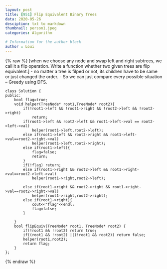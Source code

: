 ```yaml
---
layout: post
title: [951] Flip Equivalent Binary Trees
data: 2020-05-26
desciption: txt to markdown
thumbnail: person1.jpeg
categories: Algorithm

# Information for the author block
author : Loui
---
```


{% raw %}
	﻿[when we choose any node and swap left and right subtrees, we call it a flip operation. 
	 Write a function whether two given trees are flip equivalent.]
	- no matter a tree is filped or not, its children have to be same or just changed the order.
	- So we can just compare every possible situation – Greedy using DFS.
	
	class Solution {
	public:
	    bool flag=true;
	    void helper(TreeNode* root1,TreeNode* root2){
	        if(!root1->left && !root1->right && !root2->left && !root2->right)
	            return;
	        if(root1->left && root2->left && root1->left->val == root2->left->val)
	            helper(root1->left,root2->left); 
	        else if(root1->left && root2->right && root1->left->val==root2->right->val)    
	            helper(root1->left,root2->right);
	        else if(root1->left){
	            flag=false;
	            return;
	        }
	        if(!flag) return;
	        else if(root1->right && root2->left && root1->right->val==root2->left->val)    
	            helper(root1->right,root2->left);
	        
	        else if(root1->right && root2->right && root1->right->val==root2->right->val)
	            helper(root1->right,root2->right);
	        else if(root1->right){
	            cout<<"flag"<<endl;
	            flag=false;
	        } 
	        
	    }
	    bool flipEquiv(TreeNode* root1, TreeNode* root2) {
	        if(!root1 && !root2) return true;
	        if((root1 && !root2) ||(!root1 && root2)) return false;
	        helper(root1,root2);
	        return flag;
	    }
	};
	
{% endraw %}
